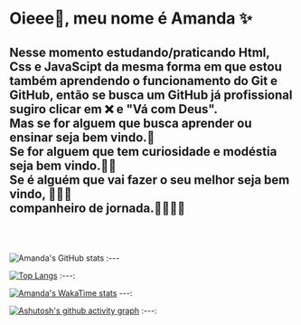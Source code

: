 
# Oieee👋, meu nome é Amanda ✨
Nesse momento estudando/praticando Html, Css e JavaScipt da mesma forma em que estou também aprendendo o funcionamento do Git e GitHub, então se busca um GitHub já profissional sugiro clicar em ❌ e "Vá com Deus".<br>
Mas se for alguem que busca aprender ou ensinar seja bem vindo.💜<br>
Se for alguem que tem curiosidade e modéstia seja bem vindo.💜💜<br>
Se é alguém que vai fazer o seu melhor seja bem vindo, 💜💜💜<br>
companheiro de jornada.💜💜💜💜
<br>
<br>
<br>
---




![Amanda's GitHub stats](https://github-readme-stats.vercel.app/api?username=Amanda-Silva&show=reviews,discussions_started,discussions_answered,prs_merged,prs_merged_percentage&theme=synthwave)
:---

[![Top Langs](https://github-readme-stats.vercel.app/api/top-langs/?username=anuraghazra&layout=pie)](https://github.com/anuraghazra/github-readme-stats)
:---:


[![Amanda's WakaTime stats](https://github-readme-stats.vercel.app/api/wakatime?username=ffflabs)](https://github.com/Amanda-Silva8/github-readme-stats)
---:




<i class="fi fi-brands-instagram"></i>

<i class="fi fi-brands-instagram"></i>



[![Ashutosh's github activity graph](https://github-readme-activity-graph.vercel.app/graph?username=Amanda-Silva8&bg_color=44136c&color=ffccea&line=8b66f0&point=9e08a1&area=true&hide_border=true)](https://github.com/ashutosh00710/github-readme-activity-graph)
:---:






<!--
**Amanda-Silva8/Amanda-Silva8** is a ✨ _special_ ✨ repository because its `README.md` (this file) appears on your GitHub profile.

Here are some ideas to get you started:

- 🔭 I’m currently working on ...
- 🌱 I’m currently learning ...
- 👯 I’m looking to collaborate on ...
- 🤔 I’m looking for help with ...
- 💬 Ask me about ...
- 📫 How to reach me: ...
- 😄 Pronouns: ...
- ⚡ Fun fact: ...


--- linha
-->
